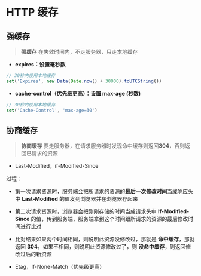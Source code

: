 
# HTTP 缓存

## 强缓存

> **强缓存** 在失效时间内，不走服务器，只走本地缓存

- **expires：设置毫秒数**

```js
// 30秒内使用本地缓存
set('Expires', new Data(Date.now() + 30000).toUTCString())
```

- **cache-control（优先级更高）：设置 max-age (秒数)**

```js
// 30秒内使用本地缓存
set('Cache-Control', 'max-age=30')
```

## 协商缓存

> **协商缓存** 要走服务器，在请求服务器时发现命中缓存则返回**304**，否则返回已请求的资源

- Last-Modified，if-Modified-Since

过程：

- 第一次请求资源时，服务端会把所请求的资源的**最后一次修改时间**当成响应头中 **Last-Modified** 的值发到浏览器并在浏览器存起来
- 第二次请求资源时，浏览器会把刚刚存储的时间当成请求头中 **If-Modified-Since** 的值，传到服务端，服务端拿到这个时间跟所请求的资源的最后修改时间进行比对
- 比对结果如果两个时间相同，则说明此资源没修改过，那就是 **命中缓存**，那就返回 **304**，如果不相同，则说明此资源修改过了，则 **没命中缓存**，则返回修改过后的新资源

- Etag，If-None-Match（优先级更高）
